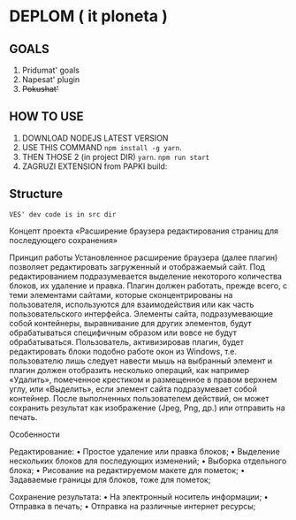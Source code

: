 # DEPLOM ( it ploneta )

## GOALS
1. Pridumat' goals
2. Napesat' plugin
3. ~~Pokushat'~~

## HOW TO USE
1. DOWNLOAD NODEJS LATEST VERSION
2. USE THIS COMMAND `npm install -g yarn`.
3. THEN THOSE 2 (in project DIR) `yarn`.
								 `npm run start`
4. ZAGRUZI EXTENSION from PAPKI build:

## Structure
	VES' dev code is in src dir
	
Концепт проекта 
«Расширение браузера редактирования страниц для последующего сохранения»

Принцип работы
Установленное расширение браузера (далее плагин) позволяет редактировать загруженный и отображаемый сайт. Под редактированием подразумевается выделение некоторого количества блоков, их удаление и правка. Плагин должен работать, прежде всего, с теми элементами сайтами, которые сконцентрированы на пользователя, используются для взаимодействия или как часть пользовательского интерфейса. Элементы сайта, подразумевающие собой контейнеры, выравнивание для других элементов, будут обрабатываться специфичным образом или вовсе не будут обрабатываться. Пользователь, активизировав плагин, будет редактировать блоки подобно работе окон из Windows, т.е. пользователю лишь следует навести мышь на выбранный элемент и плагин должен отобразить несколько операций, как например «Удалить», помеченное крестиком и размещенное в правом верхнем углу, или «Выделить», если элемент сайта подразумевает собой контейнер. После выполненных пользователем действий, он может сохранить результат как изображение (Jpeg, Png, др.) или отправить на печать. 

Особенности

Редактирование:
• Простое удаление или правка блоков;
• Выделение нескольких блоков для последующих изменений;
• Выборка отдельного блока;
• Рисование на редактируемом макете для пометок;
• Задаваемые границы для блоков, тоже для пометок;

Сохранение результата:
• На электронный носитель информации;
• Отправка в печать;
• Отправка на различные интернет ресурсы;
